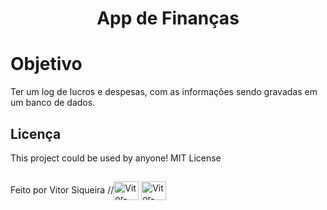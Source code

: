 <h1 align="center">App de Finanças</h1>
<p align="center"></p>

# Objetivo

Ter um log de lucros e despesas, com as informações sendo gravadas em um banco de dados.

## Licença

This project could be used by anyone! MIT License

##
Feito por Vitor Siqueira 
  //<img align="center" alt="Vitor-React" height="30" width="40" src="https://cdn.jsdelivr.net/gh/devicons/devicon/icons/react/react-original-wordmark.svg">
  <img align="center" alt="Vitor-React" height="30" width="40" src="https://cdn.jsdelivr.net/gh/devicons/devicon/icons/javascript/javascript-original.svg">


